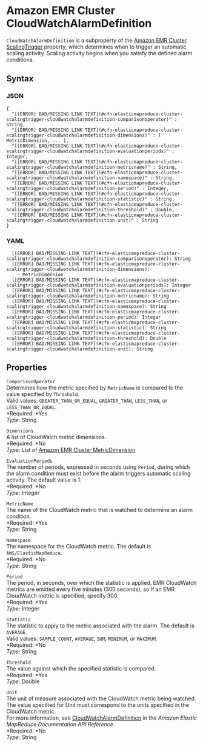 # Amazon EMR Cluster CloudWatchAlarmDefinition<a name="aws-properties-elasticmapreduce-cluster-cloudwatchalarmdefinition"></a>

`CloudWatchAlarmDefinition` is a subproperty of the [Amazon EMR Cluster ScalingTrigger](aws-properties-elasticmapreduce-cluster-scalingtrigger.md) property, which determines when to trigger an automatic scaling activity\. Scaling activity begins when you satisfy the defined alarm conditions\.

## Syntax<a name="w3ab2c21c14d882b5"></a>

### JSON<a name="aws-properties-elasticmapreduce-cluster-cloudwatchalarmdefinition-syntax.json"></a>

```
{
  "[[ERROR] BAD/MISSING LINK TEXT](#cfn-elasticmapreduce-cluster-scalingtrigger-cloudwatchalarmdefinition-comparisonoperator)" : String,
  "[[ERROR] BAD/MISSING LINK TEXT](#cfn-elasticmapreduce-cluster-scalingtrigger-cloudwatchalarmdefinition-dimensions)" : [ MetricDimension, ... ],
  "[[ERROR] BAD/MISSING LINK TEXT](#cfn-elasticmapreduce-cluster-scalingtrigger-cloudwatchalarmdefinition-evaluationperiods)" : Integer,
  "[[ERROR] BAD/MISSING LINK TEXT](#cfn-elasticmapreduce-cluster-scalingtrigger-cloudwatchalarmdefinition-metricname)" : String,
  "[[ERROR] BAD/MISSING LINK TEXT](#cfn-elasticmapreduce-cluster-scalingtrigger-cloudwatchalarmdefinition-namespace)" : String,
  "[[ERROR] BAD/MISSING LINK TEXT](#cfn-elasticmapreduce-cluster-scalingtrigger-cloudwatchalarmdefinition-period)" : Integer,
  "[[ERROR] BAD/MISSING LINK TEXT](#cfn-elasticmapreduce-cluster-scalingtrigger-cloudwatchalarmdefinition-statistic)" : String,
  "[[ERROR] BAD/MISSING LINK TEXT](#cfn-elasticmapreduce-cluster-scalingtrigger-cloudwatchalarmdefinition-threshold)" : Double,
  "[[ERROR] BAD/MISSING LINK TEXT](#cfn-elasticmapreduce-cluster-scalingtrigger-cloudwatchalarmdefinition-unit)" : String
}
```

### YAML<a name="aws-properties-elasticmapreduce-cluster-cloudwatchalarmdefinition-syntax.yaml"></a>

```
  [[ERROR] BAD/MISSING LINK TEXT](#cfn-elasticmapreduce-cluster-scalingtrigger-cloudwatchalarmdefinition-comparisonoperator): String
  [[ERROR] BAD/MISSING LINK TEXT](#cfn-elasticmapreduce-cluster-scalingtrigger-cloudwatchalarmdefinition-dimensions): 
    - MetricDimension
  [[ERROR] BAD/MISSING LINK TEXT](#cfn-elasticmapreduce-cluster-scalingtrigger-cloudwatchalarmdefinition-evaluationperiods): Integer
  [[ERROR] BAD/MISSING LINK TEXT](#cfn-elasticmapreduce-cluster-scalingtrigger-cloudwatchalarmdefinition-metricname): String
  [[ERROR] BAD/MISSING LINK TEXT](#cfn-elasticmapreduce-cluster-scalingtrigger-cloudwatchalarmdefinition-namespace): String
  [[ERROR] BAD/MISSING LINK TEXT](#cfn-elasticmapreduce-cluster-scalingtrigger-cloudwatchalarmdefinition-period): Integer
  [[ERROR] BAD/MISSING LINK TEXT](#cfn-elasticmapreduce-cluster-scalingtrigger-cloudwatchalarmdefinition-statistic): String
  [[ERROR] BAD/MISSING LINK TEXT](#cfn-elasticmapreduce-cluster-scalingtrigger-cloudwatchalarmdefinition-threshold): Double
  [[ERROR] BAD/MISSING LINK TEXT](#cfn-elasticmapreduce-cluster-scalingtrigger-cloudwatchalarmdefinition-unit): String
```

## Properties<a name="w3ab2c21c14d882b7"></a>

`ComparisonOperator`  
Determines how the metric specified by `MetricName` is compared to the value specified by `Threshold`\.  
Valid values: `GREATER_THAN_OR_EQUAL`, `GREATER_THAN`, `LESS_THAN`, or `LESS_THAN_OR_EQUAL`\.  
*Required: *Yes  
*Type*: String

`Dimensions`  
A list of CloudWatch metric dimensions\.  
*Required: *No  
*Type*: List of [Amazon EMR Cluster MetricDimension](aws-properties-emr-cluster-jobflowinstancesconfig-instancegroupconfig-autoscalingpolicy-constraints-scalingrule-scalingtrigger-cloudwatchalarmdefinition-metricdimension.md)

`EvaluationPeriods`  
The number of periods, expressed in seconds using `Period`, during which the alarm condition must exist before the alarm triggers automatic scaling activity\. The default value is 1\.   
*Required: *No  
*Type*: Integer

`MetricName`  
The name of the CloudWatch metric that is watched to determine an alarm condition\.  
*Required: *Yes  
*Type*: String

`Namespace`  
The namespace for the CloudWatch metric\. The default is `AWS/ElasticMapReduce`\.  
*Required: *No  
*Type*: String

`Period`  
The period, in seconds, over which the statistic is applied\. EMR CloudWatch metrics are emitted every five minutes \(300 seconds\), so if an EMR CloudWatch metric is specified, specify 300\.  
*Required: *Yes  
*Type*: Integer

`Statistic`  
The statistic to apply to the metric associated with the alarm\. The default is `AVERAGE`\.  
Valid values: `SAMPLE_COUNT`, `AVERAGE`, `SUM`, `MINIMUM`, or `MAXIMUM`\.  
*Required: *No  
*Type*: String

`Threshold`  
The value against which the specified statistic is compared\.  
*Required: *Yes  
*Type*: Double

`Unit`  
The unit of measure associated with the CloudWatch metric being watched\. The value specified for Unit must correspond to the units specified in the CloudWatch metric\.   
For more information, see [CloudWatchAlarmDefinition](http://docs.aws.amazon.com/ElasticMapReduce/latest/API/API_CloudWatchAlarmDefinition.html) in the *Amazon Elastic MapReduce Documentation API Reference*\.  
*Required: *No  
*Type*: String